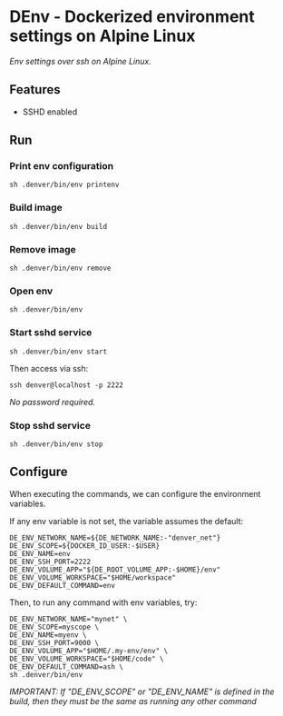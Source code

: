 # DEnv - Dockerized environment settings on Alpine Linux

_Env settings over ssh on Alpine Linux._

## Features

- SSHD enabled

## Run

### Print env configuration

```shell
sh .denver/bin/env printenv
```

### Build image

```shell
sh .denver/bin/env build
```

### Remove image

```shell
sh .denver/bin/env remove
```

### Open env

```shell
sh .denver/bin/env
```

### Start sshd service

```shell
sh .denver/bin/env start
```

Then access via ssh:

```shell
ssh denver@localhost -p 2222
```

_No password required._

### Stop sshd service

```shell
sh .denver/bin/env stop
```

## Configure

When executing the commands, we can configure the environment variables.

If any env variable is not set, the variable assumes the default:

```shell
DE_ENV_NETWORK_NAME=${DE_NETWORK_NAME:-"denver_net"}
DE_ENV_SCOPE=${DOCKER_ID_USER:-$USER}
DE_ENV_NAME=env
DE_ENV_SSH_PORT=2222
DE_ENV_VOLUME_APP="${DE_ROOT_VOLUME_APP:-$HOME}/env"
DE_ENV_VOLUME_WORKSPACE="$HOME/workspace"
DE_ENV_DEFAULT_COMMAND=env
```

Then, to run any command with env variables, try:

```shell
DE_ENV_NETWORK_NAME="mynet" \
DE_ENV_SCOPE=myscope \
DE_ENV_NAME=myenv \
DE_ENV_SSH_PORT=9000 \
DE_ENV_VOLUME_APP="$HOME/.my-env/env" \
DE_ENV_VOLUME_WORKSPACE="$HOME/code" \
DE_ENV_DEFAULT_COMMAND=ash \
sh .denver/bin/env
```

*IMPORTANT: If "DE_ENV_SCOPE" or "DE_ENV_NAME" is defined
in the build, then they must be the same as running any other command*
